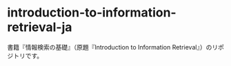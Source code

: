 # introduction-to-information-retrieval-ja
書籍『情報検索の基礎』（原題『Introduction to Information Retrieval』）のリポジトリです。
